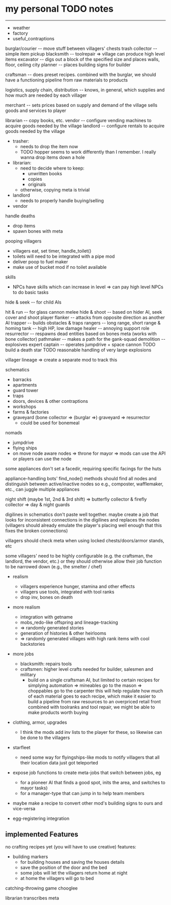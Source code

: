 # my personal TODO notes

-----

- weather
- factory
- useful_contraptions

burglar/courier -- move stuff between villagers' chests
trash collector -- simple item pickup
blacksmith      -- toolrepair
  => village can produce high level items
excavator       -- digs out a block of the specified size and places walls, floor, ceiling
city planner    -- places building signs for builder

craftsman       -- does preset recipes. combined with the burglar, we should have a functioning pipeline from raw materials to products

logistics,
supply chain,
distribution    -- knows, in general, which supplies and how much are needed by each villager

merchant        -- sets prices based on supply and demand of the village
                   sells goods and services to player

librarian       -- copy books, etc.
vendor          -- configure vending machines to acquire goods needed by the village
landlord        -- configure rentals to acquire goods needed by the village

- trasher:
  - needs to drop the item now
  - TODO hopper seems to work differently than I remember. I really wanna drop items down a hole
- librarian:
  - need to decide where to keep:
    - unwritten books
    - copies
    - originals
  - otherwise, copying meta is trivial
- landlord
  - needs to properly handle buying/selling
- vendor

handle deaths
- drop items
- spawn bones with meta

pooping villagers
- villagers eat, set timer, handle_toilet()
- toilets will need to be integrated with a pipe mod
- deliver poop to fuel maker
- make use of bucket mod if no toilet available

skills
- NPCs have skills which can increase in level
=> can pay high level NPCs to do basic tasks


hide & seek  -- for child AIs

hit & run    -- for glass cannon melee
hide & shoot -- based on hider AI, seek cover and shoot player
flanker      -- attacks from opposite direction as another AI
trapper      -- builds obstacles & traps
rangers      -- long range, short range & homing
tank         -- high HP, low damage
healer       -- annoying support role
resurrector  -- respawns dead entities based on bones meta (works with bone collector)
pathmaker    -- makes a path for the gank-squad
demolition   -- explosives expert
captain      -- operates jumpdrive + space cannon TODO build a death star TODO reasonable handling of very large explosions



villager lineage => create a separate mod to track this



schematics
- barracks
- apartments
- guard tower
- traps
- doors, devices & other contraptions
- workshops
- farms & factories
- graveyard (bone collector => (burglar =>) graveyard => resurrector
  - could be used for bonemeal




nomads
- jumpdrive
- flying ships
- on move node aware nodes => throne for mayor => mods can use the API or players can use the node

some appliances don't set a facedir, requiring specific facings for the huts

appliance-handling bots' find_node() methods should find all nodes and distinguish between active/inactive nodes
so e.g., composter, wafflemaker, etc., can juggle multiple appliances



night shift (maybe 1st, 2nd & 3rd shift)
=> butterfly collector & firefly collector
=> day & night guards

digilines in schematics don\'t paste well together. maybe create a job that looks for inconsistent connections in the digilines and replaces the nodes (villagers should already emulate the player\'s placing well enough that this fixes the broken connections)


villagers should check meta when using locked chests/doors/armor stands, etc

some villagers' need to be highly configurable (e.g. the craftsman, the landlord, the vendor, etc.)
or they should otherwise allow their job function to be narrowed down (e.g., the smelter / chef)





* realism
  * villagers experience hunger, stamina and other effects
  * villagers use tools, integrated with tool ranks
  * drop inv, bones on death
* more realism
  * integration with getname
  * mobs_redo-like offspring and lineage-tracking
  * => randomly generated stories
  * generation of histories & other heirlooms
  * => randomly generated villages with high rank items with cool backstories
* more jobs
  * blacksmith: repairs tools
  * craftsmen:  higher level crafts needed for builder, salesmen and military
    * build on a single craftsman AI, but limited to certain recipes for simplying automation
      => mineables go to the mason
      => choppables go to the carpenter
      this will help regulate how much of each material goes to each recipe,
      which make it easier to build a pipeline from raw resources to an overpriced retail front
      combined with toolranks and tool repair, we might be able to make products worth buying
* clothing, armor, upgrades
  * I think the mods add inv lists to the player for these, so likewise can be done to the villagers
* starfleet
  * need some way for flyingships-like mods to notify villagers that all their location data just got teleported

* expose job functions to create meta-jobs that switch between jobs, eg
  * for a pioneer AI that finds a good spot, inits the area, and switches to mayor tasks)
  * for a manager-type that can jump in to help team members
* maybe make a recipe to convert other mod's building signs to ours and vice-versa
* egg-registering integration


## implemented Features
no crafting recipes yet (you will have to use creative)
features:
* building markers
  * for building houses and saving the houses details
  * save the position of the door and the bed
  * some jobs will let the villagers return home at night
  * at home the villagers will go to bed



catching-throwing game
chooglee




librarian transcribes meta
